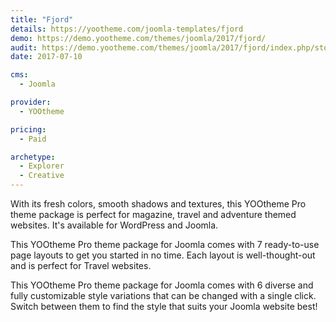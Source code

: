 ```yaml
---
title: "Fjord"
details: https://yootheme.com/joomla-templates/fjord
demo: https://demo.yootheme.com/themes/joomla/2017/fjord/
audit: https://demo.yootheme.com/themes/joomla/2017/fjord/index.php/stories
date: 2017-07-10

cms: 
  - Joomla

provider:
  - YOOtheme

pricing:
  - Paid

archetype:
  - Explorer
  - Creative
---
```


With its fresh colors, smooth shadows and textures, this YOOtheme Pro theme package is perfect for magazine, travel and adventure themed websites. It's available for WordPress and Joomla.

This YOOtheme Pro theme package for Joomla comes with 7 ready-to-use page layouts to get you started in no time. Each layout is well-thought-out and is perfect for Travel websites.

This YOOtheme Pro theme package for Joomla comes with 6 diverse and fully customizable style variations that can be changed with a single click. Switch between them to find the style that suits your Joomla website best!
